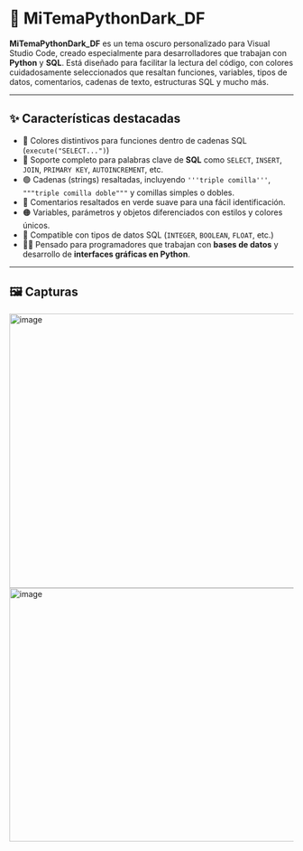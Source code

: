 # 🎨 MiTemaPythonDark_DF

**MiTemaPythonDark_DF** es un tema oscuro personalizado para Visual Studio Code, creado especialmente para desarrolladores que trabajan con **Python** y **SQL**. Está diseñado para facilitar la lectura del código, con colores cuidadosamente seleccionados que resaltan funciones, variables, tipos de datos, comentarios, cadenas de texto, estructuras SQL y mucho más.

---

## ✨ Características destacadas

- 🔹 Colores distintivos para funciones dentro de cadenas SQL (`execute("SELECT...")`)
- 🔸 Soporte completo para palabras clave de **SQL** como `SELECT`, `INSERT`, `JOIN`, `PRIMARY KEY`, `AUTOINCREMENT`, etc.
- 🟢 Cadenas (strings) resaltadas, incluyendo `'''triple comilla'''`, `"""triple comilla doble"""` y comillas simples o dobles.
- 🧠 Comentarios resaltados en verde suave para una fácil identificación.
- 🟠 Variables, parámetros y objetos diferenciados con estilos y colores únicos.
- 🔧 Compatible con tipos de datos SQL (`INTEGER`, `BOOLEAN`, `FLOAT`, etc.)
- 👨‍💻 Pensado para programadores que trabajan con **bases de datos** y desarrollo de **interfaces gráficas en Python**.

---

## 🖼️ Capturas 

<img width="877" height="486" alt="image" src="https://github.com/user-attachments/assets/90823267-384b-4db2-8a70-c846f6a15897" />
<img width="666" height="449" alt="image" src="https://github.com/user-attachments/assets/a2f98432-f50d-43c7-bfa8-9f2df42476d6" />


